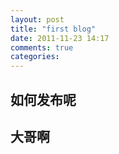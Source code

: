 ```yaml
---
layout: post
title: "first blog"
date: 2011-11-23 14:17
comments: true
categories: 
---
```


## 如何发布呢

## 大哥啊
